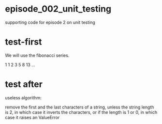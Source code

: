 # episode_002_unit_testing
supporting code for episode 2 on unit testing

# **test-first**
We will use the fibonacci series.

1 1 2 3 5 8 13 ...

# **test after**

useless algorithm:

remove the first and the last characters of a string, 
unless the string length is 2, in which case it inverts the characters,
or if the length is 1 or 0, in which case it raises an ValueError